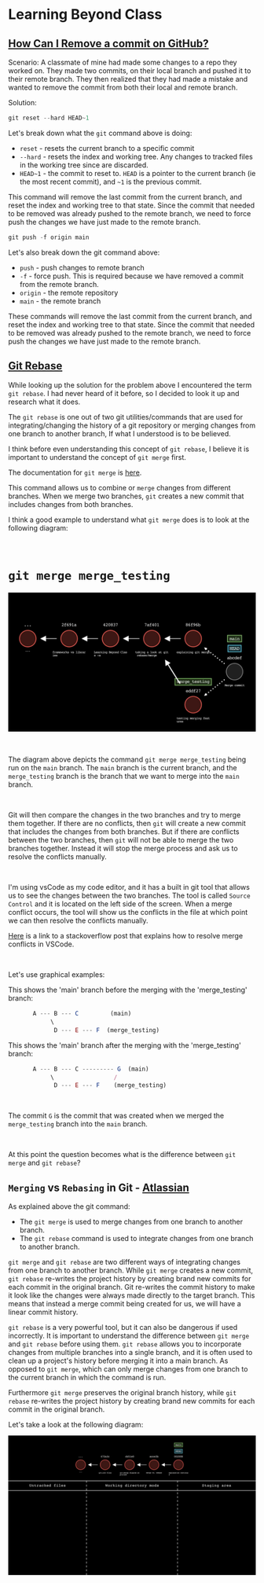 # Learning Beyond Class

## [How Can I Remove a commit on GitHub?](https://stackoverflow.com/questions/448919/how-can-i-remove-a-commit-on-github)

Scenario:
A classmate of mine had made some changes to a repo they worked on.
They made two commits, on their local branch and pushed it to their remote branch.
They then realized that they had made a mistake and wanted to remove the commit from both their local and remote branch.

Solution:

```js
git reset --hard HEAD~1
```

Let's break down what the `git` command above is doing:

- `reset` - resets the current branch to a specific commit
- `--hard` - resets the index and working tree. Any changes to tracked files in the working tree since <commit> are discarded.
- `HEAD~1` - the commit to reset to. `HEAD` is a pointer to the current branch (ie the most recent commit), and `~1` is the previous commit.

This command will remove the last commit from the current branch, and reset the index and working tree to that state. Since the commit that needed to be removed was already pushed to the remote branch, we need to force push the changes we have just made to the remote branch.

```js
git push -f origin main
```

Let's also break down the git command above:

- `push` - push changes to remote branch
- `-f` - force push. This is required because we have removed a commit from the remote branch.
- `origin` - the remote repository
- `main` - the remote branch

These commands will remove the last commit from the current branch, and reset the index and working tree to that state. Since the commit that needed to be removed was already pushed to the remote branch, we need to force push the changes we have just made to the remote branch.

## [Git Rebase](https://www.atlassian.com/git/tutorials/rewriting-history/git-rebase)

While looking up the solution for the problem above I encountered the term `git rebase`. I had never heard of it before, so I decided to look it up and research what it does.

The `git rebase` is one out of two git utilities/commands that are used for integrating/changing the history of a git repository or merging changes from one branch to another branch, If what I understood is to be believed.

I think before even understanding this concept of `git rebase`, I believe it is important to understand the concept of `git merge` first.

The documentation for `git merge` is [here](https://git-scm.com/docs/git-merge).

This command allows us to combine or `merge` changes from different branches. When we merge two branches, `git` creates a new commit that includes changes from both branches.

I think a good example to understand what `git merge` does is to look at the following diagram:

<br/>

# `git merge merge_testing`

![git-sim merge](./assets/git-sim-merge.jpg)

<br/>

The diagram above depicts the command `git merge merge_testing` being run on the `main` branch. The `main` branch is the current branch, and the `merge_testing` branch is the branch that we want to merge into the `main` branch.

<br/>

Git will then compare the changes in the two branches and try to merge them together. If there are no conflicts, then `git` will create a new commit that includes the changes from both branches. But if there are conflicts between the two branches, then `git` will not be able to merge the two branches together. Instead it will stop the merge process and ask us to resolve the conflicts manually.

<br/>

I'm using vsCode as my code editor, and it has a built in git tool that allows us to see the changes between the two branches. The tool is called `Source Control` and it is located on the left side of the screen. When a merge conflict occurs, the tool will show us the conflicts in the file at which point we can then resolve the conflicts manually.

[Here](https://stackoverflow.com/questions/38216541/visual-studio-code-how-to-resolve-merge-conflicts-with-git) is a link to a stackoverflow post that explains how to resolve merge conflicts in VSCode.

<br/>

Let's use graphical examples:

This shows the 'main' branch before the merging with the 'merge_testing' branch:

```js
       A --- B --- C         (main)
            \
             D --- E --- F  (merge_testing)
```

This shows the 'main' branch after the merging with the 'merge_testing' branch:

```js
       A --- B --- C --------- G  (main)
            \                 /
             D --- E --- F    (merge_testing)
```

<br/>

The commit `G` is the commit that was created when we merged the `merge_testing` branch into the `main` branch.

<br/>

At this point the question becomes what is the difference between `git merge` and `git rebase`?

## `Merging` vs `Rebasing` in Git - [Atlassian](https://www.atlassian.com/git/tutorials/merging-vs-rebasing)

As explained above the git command:

- The `git merge` is used to merge changes from one branch to another branch.
- The `git rebase` command is used to integrate changes from one branch to another branch.

`git merge` and `git rebase` are two different ways of integrating changes from one branch to another branch. While `git merge` creates a new commit, `git rebase` re-writes the project history by creating brand new commits for each commit in the original branch. Git re-writes the commit history to make it look like the changes were always made directly to the target branch. This means that instead a merge commit being created for us, we will have a linear commit history.

`git rebase` is a very powerful tool, but it can also be dangerous if used incorrectly. It is important to understand the difference between `git merge` and `git rebase` before using them. `git rebase` allows you to incorporate changes from multiple branches into a single branch, and it is often used to clean up a project's history before merging it into a main branch. As opposed to `git merge`, which can only merge changes from one branch to the current branch in which the command is run.

Furthermore `git merge` preserves the original branch history, while `git rebase` re-writes the project history by creating brand new commits for each commit in the original branch.

Let's take a look at the following diagram:

![git-sim_status_main](./assets/git-sim_status_main.jpg)
